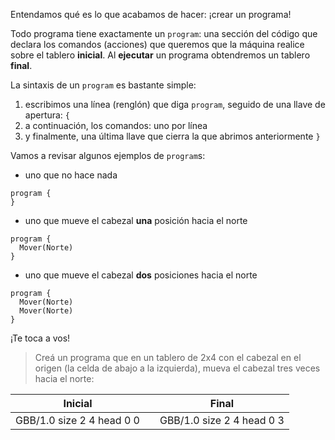 Entendamos qué es lo que acabamos de hacer: ¡crear un programa!

Todo programa tiene exactamente un `program`: una sección del código que declara los comandos (acciones) que queremos que la máquina realice sobre el tablero **inicial**. Al **ejecutar** un programa obtendremos un tablero **final**.

La sintaxis de un `program` es bastante simple:

1. escribimos una línea (renglón) que diga `program`, seguido de una llave de apertura: `{`
1. a continuación, los comandos: uno por línea
1. y finalmente, una última llave que cierra la que abrimos anteriormente `}`

Vamos a revisar algunos ejemplos de `program`s:

* uno que no hace nada

```gobstones
program {
}
```

* uno que mueve el cabezal **una** posición hacia el norte

```gobstones
program {
  Mover(Norte)
}
```

* uno que mueve el cabezal **dos** posiciones hacia el norte

```gobstones
program {
  Mover(Norte)
  Mover(Norte)
}
```

¡Te toca a vos!


> Creá un programa que en un tablero de 2x4 con el cabezal en el origen (la celda de abajo a la izquierda), mueva el cabezal tres veces hacia el norte:
>
<table class= "table table-borderless" style="width:100%">
  <thead>
  <tr>
    <th style="text-align: center">Inicial</th>
    <th style="text-align: center"></th> 
    <th style="text-align: center">Final</th>
  </tr>
  </thead>
  <tbody>
  <tr>
    <td style="text-align: center">  
      <gs-board>
        GBB/1.0
        size 2 4
        head 0 0
      </gs-board>
    </td>
    <td style="text-align: center"><i class="fa fa-arrow-right"></i></td> 
    <td style="text-align: center">
      <gs-board>
        GBB/1.0
        size 2 4
        head 0 3
      </gs-board>
    </td>
  </tr>
  <tbody>
</table>
